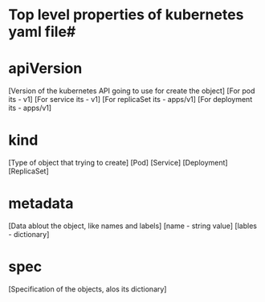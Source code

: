 # Top level properties of kubernetes yaml file#
# apiVersion
[Version of the kubernetes API going to use for create the object]
[For pod its - v1]
[For service its - v1]
[For replicaSet its - apps/v1]
[For deployment its - apps/v1]

# kind
[Type of object that trying to create]
[Pod]
[Service]
[Deployment]
[ReplicaSet]

# metadata
[Data ablout the object, like names and labels]
[name - string value]
[lables - dictionary]

# spec
[Specification of the objects, alos its dictionary]
 